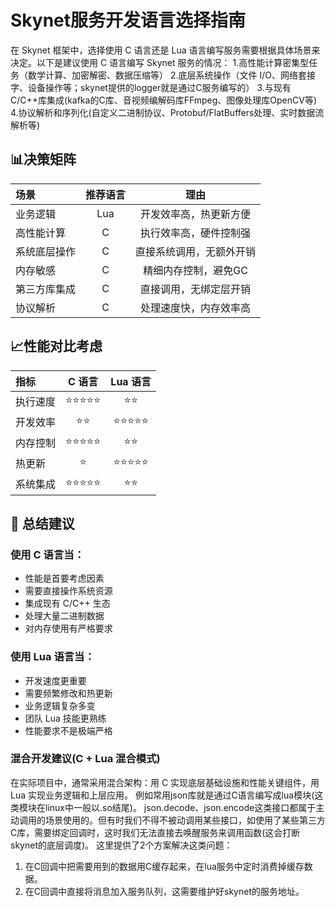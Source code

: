 # Skynet服务开发语言选择指南



<!--more-->


在 Skynet 框架中，选择使用 C 语言还是 Lua 语言编写服务需要根据具体场景来决定。以下是建议使用 C 语言编写 Skynet 服务的情况：
1.高性能计算密集型任务（数学计算、加密解密、数据压缩等）
2.底层系统操作（文件 I/O、网络套接字、设备操作等；skynet提供的logger就是通过C服务编写的）
3.与现有C/C++库集成(kafka的C库、音视频编解码库FFmpeg、图像处理库OpenCV等)
4.协议解析和序列化(自定义二进制协议、Protobuf/FlatBuffers处理、实时数据流解析等)


## 📊决策矩阵
| 场景	      |推荐语言	   | 理由
| :---------- | :-------: | :--------------:           |
| 业务逻辑     | Lua       |  开发效率高，热更新方便      |
| 高性能计算   |  C	       |  执行效率高，硬件控制强      |
| 系统底层操作 |  C        |  直接系统调用，无额外开销    |
| 内存敏感     |  C        |	精细内存控制，避免GC       |
| 第三方库集成 |  C        | 直接调用，无绑定层开销       |
| 协议解析     |  C       | 处理速度快，内存效率高       |



## 📈性能对比考虑

| 指标	     |   C 语言	       |     Lua 语言   
| :---------- | :-------: | :--------------:           |
| 执行速度  |  ⭐⭐⭐⭐⭐      |	⭐⭐    |
| 开发效率  |  ⭐⭐	           |  ⭐⭐⭐⭐⭐    |
| 内存控制  |  ⭐⭐⭐⭐⭐	     |⭐⭐    |
| 热更新	   |  ⭐	           |   ⭐⭐⭐⭐⭐    |
| 系统集成  |  ⭐⭐⭐⭐⭐	     |⭐⭐    |

## 🎯 总结建议

### 使用 C 语言当：
* 性能是首要考虑因素
* 需要直接操作系统资源
* 集成现有 C/C++ 生态
* 处理大量二进制数据
* 对内存使用有严格要求

### 使用 Lua 语言当：
* 开发速度更重要
* 需要频繁修改和热更新
* 业务逻辑复杂多变
* 团队 Lua 技能更熟练
* 性能要求不是极端严格

### 混合开发建议(C + Lua 混合模式)
在实际项目中，通常采用混合架构：用 C 实现底层基础设施和性能关键组件，用 Lua 实现业务逻辑和上层应用。
例如常用json库就是通过C语言编写成lua模块(这类模块在linux中一般以.so结尾)。
json.decode、json.encode这类接口都属于主动调用的场景使用的。但有时我们不得不被动调用某些接口，如使用了某些第三方C库，需要绑定回调时，这时我们无法直接去唤醒服务来调用函数(这会打断skynet的底层调度)。
这里提供了2个方案解决这类问题：
1. 在C回调中把需要用到的数据用C缓存起来，在lua服务中定时消费掉缓存数据。
2. 在C回调中直接将消息加入服务队列，这需要维护好skynet的服务地址。
